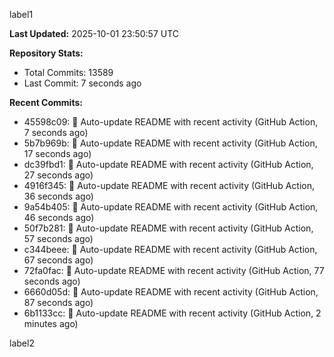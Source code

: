 
label1 
<!-- ACTIVITY_START -->
**Last Updated:** 2025-10-01 23:50:57 UTC

**Repository Stats:**
- Total Commits: 13589
- Last Commit: 7 seconds ago

**Recent Commits:**
- 45598c09: 🤖 Auto-update README with recent activity (GitHub Action, 7 seconds ago)
- 5b7b969b: 🤖 Auto-update README with recent activity (GitHub Action, 17 seconds ago)
- dc39fbd1: 🤖 Auto-update README with recent activity (GitHub Action, 27 seconds ago)
- 4916f345: 🤖 Auto-update README with recent activity (GitHub Action, 36 seconds ago)
- 9a54b405: 🤖 Auto-update README with recent activity (GitHub Action, 46 seconds ago)
- 50f7b281: 🤖 Auto-update README with recent activity (GitHub Action, 57 seconds ago)
- c344beee: 🤖 Auto-update README with recent activity (GitHub Action, 67 seconds ago)
- 72fa0fac: 🤖 Auto-update README with recent activity (GitHub Action, 77 seconds ago)
- 6660d05d: 🤖 Auto-update README with recent activity (GitHub Action, 87 seconds ago)
- 6b1133cc: 🤖 Auto-update README with recent activity (GitHub Action, 2 minutes ago)
<!-- ACTIVITY_END -->

label2
